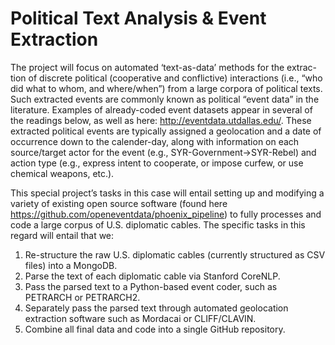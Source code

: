 # Political Text Analysis & Event Extraction
The project will focus on automated ‘text-as-data’ methods for the extrac-tion of discrete political (cooperative and conflictive) interactions (i.e., “who did what to whom, and  where/when”) from a large corpora of political texts. Such extracted events are commonly known as political “event data” in the literature. Examples of already-coded event datasets appear in several of the readings below, as well as here: http://eventdata.utdallas.edu/. These extracted political events are typically assigned a geolocation
and a date of occurrence down to the calender-day, along with information on each source/target actor for the event (e.g., SYR-Government→SYR-Rebel) and action type
(e.g., express intent to cooperate, or impose curfew, or use chemical weapons, etc.).

This special project’s tasks in this case will entail setting up and modifying a variety of existing open source software (found here
https://github.com/openeventdata/phoenix_pipeline) to fully processes and code a large corpus of U.S. diplomatic cables. 
The specific tasks in this regard will entail that we:
 1. Re-structure the raw U.S. diplomatic cables (currently structured as CSV files) into a MongoDB.
 2. Parse the text of each diplomatic cable via Stanford CoreNLP.
 3. Pass the parsed text to a Python-based event coder, such as PETRARCH or PETRARCH2.
 4. Separately pass the parsed text through automated geolocation extraction software such as Mordacai or CLIFF/CLAVIN.
 5. Combine all final data and code into a single GitHub repository.
